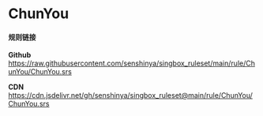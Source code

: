 # ChunYou

#### 规则链接

**Github**
https://raw.githubusercontent.com/senshinya/singbox_ruleset/main/rule/ChunYou/ChunYou.srs

**CDN**
https://cdn.jsdelivr.net/gh/senshinya/singbox_ruleset@main/rule/ChunYou/ChunYou.srs